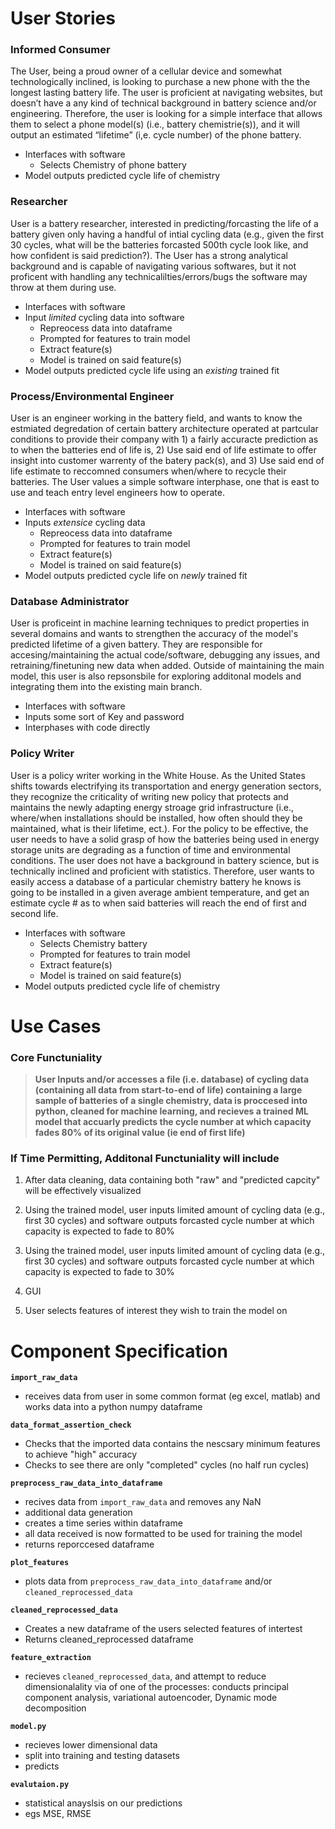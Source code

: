 
# User Stories

### Informed Consumer

The User, being a proud owner of a cellular device and somewhat technologically inclined, is looking
to purchase a new phone with the the longest lasting battery life. The user is proficient at
navigating websites, but doesn’t have a any kind of technical background in battery science and/or
engineering. Therefore, the user is looking for a simple interface that allows them to select a phone
model(s) (i.e., battery chemistrie(s)), and it will output an estimated “lifetime” (i,e. cycle number)
of the phone battery.

 - Interfaces with software
     - Selects Chemistry of phone battery
 - Model outputs predicted cycle life of chemistry

### Researcher

User is a battery researcher, interested in predicting/forcasting the life of a battery given only having a handful of intial cycling data (e.g., given the first 30 cycles, what will be the batteries forcasted 500th cycle look like, and how confident is said prediction?). The User has a strong analytical background and is capable of navigating various softwares, but it not proficent with handling any technicalilties/errors/bugs the software may throw at them during use. 

 - Interfaces with software
 - Input *limited* cycling data into software
     - Repreocess data into dataframe
     - Prompted for features to train model
     - Extract feature(s) 
     - Model is trained on said feature(s)
 - Model outputs predicted cycle life using an *existing* trained fit

### Process/Environmental Engineer

User is an engineer working in the battery field, and wants to know the estmiated degredation of certain battery architecture operated at partcular conditions to provide their company with 1) a fairly accuracte prediction as to when the batteries end of life is, 2) Use said end of life estimate to offer insight into customer warrenty of the batery pack(s), and 3) Use said end of life estimate to reccomned consumers when/where to recycle their batteries. The User values a simple software interphase, one that is east to use and teach entry level engineers how to operate.

 - Interfaces with software
 - Inputs *extensice* cycling data
     - Repreocess data into dataframe
     - Prompted for features to train model
     - Extract feature(s) 
     - Model is trained on said feature(s)
 - Model outputs predicted cycle life on *newly* trained fit

### Database Administrator 

User is proficeint in machine learning techniques to predict properties in several domains and wants to strengthen the accuracy of the model's predicted  lifetime of a given battery. They are responsible for accesing/maintaining the actual code/software, debugging any issues, and retraining/finetuning new data when added. Outside of maintaining the main model, this user is also repsonsbile for exploring additonal models and integrating them into the existing main branch.

 - Interfaces with software
 - Inputs some sort of Key and password
 - Interphases with code directly

### Policy Writer

User is a policy writer working in the White House. As the United States shifts towards electrifying its transportation and energy generation sectors, they recognize the criticality of writing new policy that protects and maintains the newly adapting energy stroage grid infrastructure (i.e., where/when installations should be installed, how often should they be maintained, what is their lifetime, ect.). For the policy to be effective, the user needs to have a solid grasp of how the batteries being used in energy storage units are degrading as a function of time and environmental conditions. The user does not have a background in battery science, but is technically inclined and proficient with statistics. Therefore, user wants to easily access a database of a particular chemistry battery he knows is going to be installed in a given average ambient temperature, and get an estimate cycle # as to when said batteries will reach the end of first and second life.

 - Interfaces with software
     - Selects Chemistry battery
     - Prompted for features to train model
     - Extract feature(s) 
     - Model is trained on said feature(s)
 - Model outputs predicted cycle life of chemistry

# Use Cases

### Core Functuniality

> **User Inputs and/or accesses a file (i.e. database) of cycling data (containing all data from start-to-end of life) containing a large sample of batteries of a single chemistry, data is proccesed into python, cleaned for machine learning, and recieves a trained ML model that accuarly predicts the cycle number at which capacity fades 80% of its original value (ie end of first life)**

### If Time Permitting, Additonal Functuniality will include

1. After data cleaning, data containing both "raw" and "predicted capcity" will be effectively visualized

2. Using the trained model, user inputs limited amount of cycling data (e.g., first 30 cycles) and software outputs forcasted cycle number at which capacity is expected to fade to 80% 

3. Using the trained model, user inputs limited amount of cycling data (e.g., first 30 cycles) and software outputs forcasted cycle number at which capacity is expected to fade to 30% 

4. GUI

5. User selects features of interest they wish to train the model on


# Component Specification

**``import_raw_data``**
- receives data from user in some common format (eg excel, matlab) and works data into a python numpy dataframe 

**``data_format_assertion_check``**
- Checks that the imported data contains the nescsary minimum features to achieve "high" accuracy
- Checks to see there are only "completed" cycles (no half run cycles)

**``preprocess_raw_data_into_dataframe``**  
- recives data from ``import_raw_data`` and removes any NaN
- additional data generation
- creates a time series within dataframe
- all data received is now formatted to be used for training the model
- returns reporccesed dataframe

**``plot_features``**
- plots data from ``preprocess_raw_data_into_dataframe`` and/or ``cleaned_reprocessed_data`` 

**``cleaned_reprocessed_data``**
- Creates a new dataframe of the users selected features of intertest
- Returns cleaned_reprocessed dataframe

**``feature_extraction``**
- recieves ``cleaned_reprocessed_data``, and attempt to reduce dimensionalality via of one of the processes: conducts principal component analysis, variational autoencoder, Dynamic mode decomposition

**``model.py``**
- recieves lower dimensional data
- split into training and testing datasets
- predicts

**``evalutaion.py``**
- statistical anayslsis on our predictions
- egs MSE, RMSE
